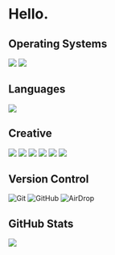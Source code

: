 # Hello.

## Operating Systems  
 
 ![](https://img.shields.io/badge/MacOS-000000?logo=apple&logoColor=white&style=for-the-badge)
 ![](https://img.shields.io/badge/iOS-000000?logo=ios&logoColor=white&style=for-the-badge)

## Languages

<img src="https://img.shields.io/badge/swift-%23FA7343.svg?&style=for-the-badge&logo=swift&logoColor=white"/>

## Creative

<img src="https://img.shields.io/badge/adobe%20-%23FF0000.svg?&style=for-the-badge&logo=adobe&logoColor=white"/>
<img src="https://img.shields.io/badge/adobe%20xd%20-%23FF26BE.svg?&style=for-the-badge&logo=adobe%20xd&color=F04EF9&logoColor=white"/>
<img src="https://img.shields.io/badge/adobe%20photoshop%20-%2331A8FF.svg?&style=for-the-badge&logo=adobe%20photoshop&color=3DCDF9&logoColor=white"/>
<img src="https://img.shields.io/badge/adobe%20illustrator%20-%23FF9A00.svg?&style=for-the-badge&logo=adobe%20illustrator&color=F68222&logoColor=white"/>
<img src="https://img.shields.io/badge/Cinema 4D-000000?style=for-the-badge&logo=Cinema-4D&color=2C4197&logoColor=white"/>
<img src="https://img.shields.io/badge/Xcode-000000?style=for-the-badge&logo=xcode&color=17B2EF&logoColor=white"/>
 
## Version Control
 
 ![Git](https://img.shields.io/badge/git%20-%23F05033.svg?&style=for-the-badge&logo=git&logoColor=white)
 ![GitHub](https://img.shields.io/badge/github%20-%23121011.svg?&style=for-the-badge&logo=github&color=8111C7&logoColor=white)
 ![AirDrop](https://img.shields.io/badge/Airdrop-000000?style=for-the-badge&logo=apple&logoColor=white)

## GitHub Stats

<img src="https://github-readme-stats.vercel.app/api?username=ZeqeG&theme=light&show_icons=true&line_height=60&hide_title=true&hide_border=true&count_private=true&icon_color=049EE5&bg_color=FAFAFA" align="middle" />
